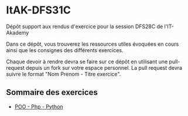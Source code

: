 # ItAK-DFS31C

Dépôt support aux rendus d'exercice pour la session DFS28C de l'IT-Akademy

Dans ce dépôt, vous trouverez les ressources utiles évoquées en cours ainsi que les consignes des différents exercices.

Chaque devoir à rendre devra se faire sur ce dépôt en utilisant une pull-request depuis un fork sur votre espace personnel.
La pull request devra suivre le format "Nom Prenom - Titre exercice".

## Sommaire des exercices

  - [POO - Php - Python](POO_Php_Python/README.md)
